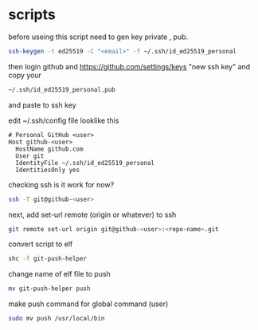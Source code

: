 # scripts



before useing this script need to gen key private , pub.

```bash
ssh-keygen -t ed25519 -C "<email>" -f ~/.ssh/id_ed25519_personal
```

then login github and https://github.com/settings/keys "new ssh key" and copy your 

```bash
~/.ssh/id_ed25519_personal.pub
``` 
and paste to ssh key

edit ~/.ssh/config file looklike this
```config
# Personal GitHub <user>
Host github-<user>
  HostName github.com
  User git
  IdentityFile ~/.ssh/id_ed25519_personal
  IdentitiesOnly yes
```

checking ssh is it work for now?
```bash
ssh -T git@github-<user>
```

next, add set-url remote (origin or whatever) to ssh
```bash
git remote set-url origin git@github-<user>:<repo-name>.git
```

convert script to elf
```bash
shc -f git-push-helper
```
change name of elf file to push
```bash
mv git-push-helper push
```

make push command for global command (user)
```bash
sudo mv push /usr/local/bin

```
